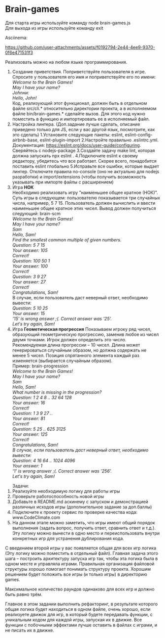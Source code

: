# Brain-games

Для старта игры используйте команду node brain-games.js<br>
Для выхода из игры используйте команду exit

Asciinema:



https://github.com/user-attachments/assets/f0192794-2e44-4ee9-9370-0f6e471531f3




Реализовать можно на любом языке программирования.
1) Создание приветствия.
Поприветствуйте пользователя в игре. Спросите у пользователя его имя и поприветствуйте его по имени:<br>
*Welcome to the Brain Games!<br>
May I have your name? <br>
Johnни:<br>
Hello, John!*
<br>Код, реализующий этот функционал, должен быть в отдельном файле src/cli.* относительно директории проекта, а в исполняемом файле bin/brain-games.* сделайте вызов. Для этого код нужно поместить в функцию и импортировать ее в исполняемый файл.<br>
3) Настройка линтера. (Доп.задание лучше сделать, описание приведено только для JS, если у вас другой язык, посмотрите, как это сделать)  1.Установите следующие пакеты: eslint, eslint-config-airbnb-base, eslint-plugin-import  2.Настройте правильно .eslintrc.yml. Документация: https://eslint.org/docs/user-guide/configuring. Сверяйтесь с nodejs-package  3.Создайте задачу make lint, которая должна запускать npx eslint .  4.Подключите eslint к своему редактору, убедитесь что все работает. Скорее всего, понадобится поставить eslint глобально  5.Исправьте все ошибки, которые выдает линтер. Отключите правила no-console (оно не актуально для nodejs разработки) и import/extensions (чтобы получить возможность указывать при импорте файлы с расширением)<br>
4) Игра **НОК**<br>
Необходимо реализовать игру "наименьшее общее кратное (НОК)". Суть игры в следующем: пользователю показывается три случайных числа, например, 5 7 15. Пользователь должен вычислить и ввести наименьшее общее кратное этих чисел.
Вывод должен получиться следующий:
brain-scm<br>
*Welcome to the Brain Games!<br>
May I have your name?<br>
Sam<br>
Hello, Sam!<br>
Find the smallest common multiple of given numbers.<br>
Question: 5 7 15<br>
Your answer: 105<br>
Correct!<br>
Question: 100 50 1<br>
Your answer: 100<br>
Correct!<br>
Question: 3 9 27<br>
Your answer: 27<br>
Correct!<br>
Congratulations, Sam!*<br>
В случае, если пользователь даст неверный ответ, необходимо вывести:<br>
*Question: 5 10 25<br>
Your answer: 15<br>
'15' is wrong answer ;(. Correct answer was '25'.<br>
Let's try again, Sam!*<br>
5) Игра **Геометическая прогрессия**
Показываем игроку ряд чисел, образующий геометрическую прогрессию, заменив любое из чисел двумя точками. Игрок должен определить это число. Рекомендуемая длина прогрессии – 10 чисел. Длина может генерироваться случайным образом, но должна содержать не менее 5 чисел. Позиция спрятанного элемента каждый раз изменяется (выбирается случайным образом).<br>
Пример:
brain-progression<br>
*Welcome to the Brain Games!<br>
May I have your name?<br>
Sam<br>
Hello, Sam!<br>
What number is missing in the progression?<br>
Question: 1 2 4 8  .. 32 64 128<br>
Your answer: 16<br>
Correct!<br>
Question: 1 3 9 27 ..<br>
Your answer: 81<br>
Correct!<br>
Question: 5 25 .. 625 3125<br>
Your answer: 125<br>
Correct!<br>
Congratulations, Sam!<br>
В случае, если пользователь даст неверный ответ, необходимо вывести:<br>
Question: 4 16 64 .. 1024 4096<br>
Your answer:  1<br>
'1' is wrong answer ;(. Correct answer was '256'.<br>
Let's try again, Sam!*<br>
<ol>Задачи:
  <li>Реализуйте необходимую логику для работы игры</li>
  <li>Проверьте работоспособность новой игры</li>
  <li>Добавьте в README.md аскинему с запуском и демонстрацией различных исходов игры (дополнительное задание за доп.баллы)</li>
  <li>Подключите к проекту сервис по проверке качества кода: www.CodeClimate.com</li>
  <li>На данном этапе можно заметить, что игры имеют общий порядок выполнения (задать вопрос, получить ответ, сравнить ответ и т.д.). Эту логику можно вынести в одно место и переиспользовать внутри конкретных игр для устранения дублирования кода.</li></ol>
<p>С введением второй игры у вас появляется общая для всех игр логика (Эту логику можно поместить в отдельный файл). Главная задача этого шага – построить архитектуру запуска игр так, чтобы эта логика была в одном месте и управляла играми.
Правильная организация файловой структуры хорошо помогает понимать структуру проекта. Хорошим решением будет положить все игры (и только игры) в директорию games.</p>
Максимальное количество раундов одинаково для всех игр и должно быть равно трём.<br>
<p>Главное в этом задании выполнить рефакторинг, в результате которого общая логика будет находиться в одном файле, очень хорошо, если реализуете движок для игр, в который будете передавать функции, с уникальным кодом для каждой игры, запуская их в движке. Все функции с побочными эффектами лучше оставить в файлах с играми, и не писать их в движке.</p>
